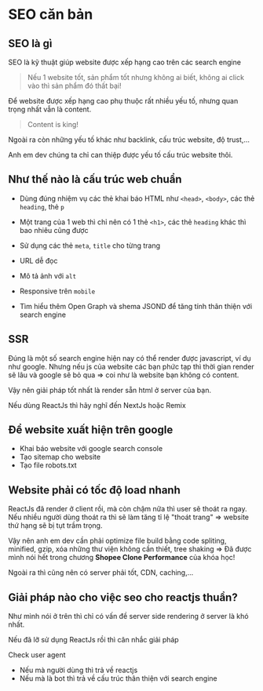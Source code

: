 # SEO căn bản

## SEO là gì

SEO là kỹ thuật giúp website được xếp hạng cao trên các search engine

> Nếu 1 website tốt, sản phẩm tốt nhưng không ai biết, không ai click vào thì sản phẩm đó thất bại!

Để website được xếp hạng cao phụ thuộc rất nhiều yếu tố, nhưng quan trọng nhất vẫn là content.

> Content is king!

Ngoài ra còn những yếu tố khác như backlink, cấu trúc website, độ trust,...

Anh em dev chúng ta chỉ can thiệp được yếu tố cấu trúc website thôi.

## Như thế nào là cấu trúc web chuẩn

- Dùng đúng nhiệm vụ các thẻ khai báo HTML như `<head>`, `<body>`, các thẻ `heading`, thẻ `p`
- Một trang của 1 web thì chỉ nên có 1 thẻ `<h1>`, các thẻ `heading` khác thì bao nhiêu cũng được
- Sử dụng các thẻ `meta`, `title` cho từng trang
- URL dễ đọc
- Mô tả ảnh với `alt`
- Responsive trên `mobile`

- Tìm hiểu thêm Open Graph và shema JSOND để tăng tính thân thiện với search engine

## SSR

Đúng là một số search engine hiện nay có thể render được javascript, ví dụ như google. Nhưng nếu js của website các bạn phức tạp thì thời gian render sẽ lâu và google sẽ bỏ qua => coi như là website bạn không có content.

Vậy nên giải pháp tốt nhất là render sẵn html ở server của bạn.

Nếu dùng ReactJs thì hãy nghĩ đến NextJs hoặc Remix

## Để website xuất hiện trên google

- Khai báo website với google search console
- Tạo sitemap cho website
- Tạo file robots.txt

## Website phải có tốc độ load nhanh

ReactJs đã render ở client rồi, mà còn chậm nữa thì user sẽ thoát ra ngay. Nếu nhiều người dùng thoát ra thì sẽ làm tăng tỉ lệ "thoát trang" => website thứ hạng sẽ bị tụt trầm trọng.

Vậy nên anh em dev cần phải optimize file build bằng code spliting, minified, gzip, xóa những thư viện không cần thiết, tree shaking => Đã được mình nói hết trong chương **Shopee Clone Performance** của khóa học!

Ngoài ra thì cũng nên có server phải tốt, CDN, caching,...

## Giải pháp nào cho việc seo cho reactjs thuần?

Như mình nói ở trên thì chỉ có vấn đề server side rendering ở server là khó nhất.

Nếu đã lỡ sử dụng ReactJs rồi thì cân nhắc giải pháp

Check user agent

- Nếu mà người dùng thì trả về reactjs
- Nếu mà là bot thì trả về cấu trúc thân thiện với search engine
